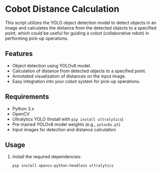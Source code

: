 # Cobot Distance Calculation

This script utilizes the YOLO object detection model to detect objects in an image and calculates the distance from the detected objects to a specified point, which could be useful for guiding a cobot (collaborative robot) in performing pick-up operations.

## Features

- Object detection using YOLOv8 model.
- Calculation of distance from detected objects to a specified point.
- Annotated visualization of distances on the input image.
- Easy integration into your cobot system for pick-up operations.

## Requirements

- Python 3.x
- OpenCV
- Ultralytics YOLO (Install with `pip install ultralytics`)
- Pre-trained YOLOv8 model weights (e.g., `yolov8s.pt`)
- Input images for detection and distance calculation

## Usage

1. Install the required dependencies:

   ```bash
   pip install opencv-python-headless ultralytics

